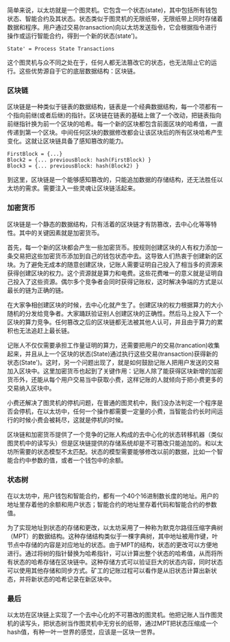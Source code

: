 简单来说，以太坊就是一个图灵机。它包含一个状态(state)，其中包括所有钱包状态、智能合约及其状态。状态类似于图灵机的无限纸带，无限纸带上同时存储着数据和程序。用户通过交易(transaction)向以太坊发送指令，它会根据指令进行操作或运行智能合约，得到一个新的状态(state')。

```
State' = Process State Transactions
```

这个图灵机与众不同之处在于，任何人都无法篡改它的状态，也无法阻止它的运行。这些优势源自于它的底层数据结构：区块链。

### 区块链

区块链是一种类似于链表的数据结构，链表是一个经典数据结构，每一个项都有一个指向前继(或者后继)的指针。区块链在链表的基础上做了一个改动，把链表指向前继指针换为前一个区块的哈希。每一个新的区块都包含前面区块的哈希值，一直传递到第一个区块。中间任何区块的数据修改都会让该区块后的所有区块哈希产生变化。这就让区块链具备了感知篡改的能力。

```
FirstBlock = {...}
Block2 = {... previousBlock: hash(FirstBlock) }
Block3 = {... previousBlock: hash(Block2) }
```

到这里，区块链是一个能够感知篡改的，只能追加数据的存储结构，还无法胜任以太坊的需求。需要注入一些灵魂让区块链活起来。

### 加密货币

区块链是一个静态的数据结构，只有活着的区块链才有防篡改，去中心化等等特性。其中的关键因素就是加密货币。

首先，每一个新的区块都会产生一些加密货币。按规则创建区块的人有权力添加一条交易把这些加密货币添加到自己的钱包状态中去。这导致人们热衷于创建新的区块。为了避免无成本的随意创建区块，记账人需要证明自己投入了相当多的资源来获得创建区块的权力。这个资源就是算力和电费。这些花费唯一的意义就是证明自己投入了这些资源。偶尔多个竞争者会同时获得记账权，这时解决争端的方式是以最长的链为正确的链。

在大家争相创建区块的时候，去中心化就产生了。创建区块的权力根据算力的大小随机的分发给竞争者。大家踊跃验证别人创建区块的正确性。然后马上投入下一个区块的算力竞争。任何篡改之后的区块链都无法被其他人认可，并且由于算力的累积也无法追赶上最长链。

记账人不仅仅需要承担工作量证明的算力，还需要把用户的交易(trancation)收集起来，并且从上一个区块的状态(State)通过执行这些交易(transaction)获得新的状态(State')。这时，另一个问题出现了，就是如何鼓励记账人把用户发送的交易加入区块中。这里加密货币也起到了关键作用：记账人除了能获得区块新增的加密货币外，还能从每个用户交易当中获取小费，这样记账的人就倾向于把小费更多的交易纳入区块中。

小费还解决了图灵机的停机问题，在普通的图灵机中，我们没办法判定一个程序是否会停机，在以太坊中，任何一个操作都需要一定量的小费，当智能合约长时间运行的时候小费会被耗尽，这就是停机的时候。

区块链和加密货币提供了一个竞争的记账人构成的去中心化的状态转移机器（类似图灵机中的读写头）但是区块链提供的存储系统却是不可篡改只能追加的。和以太坊所需要的状态模型不太匹配。状态的模型需要能够修改以前的数据，比如一个智能合约中参数的值，或者一个钱包中的余额。

### 状态树

在以太坊中，用户钱包和智能合约，都有一个40个16进制数长度的地址。用户的地址里存着他的余额和用户状态；智能合约的地址里存着代码和智能合约的参数值。

为了实现地址到状态的存储和更改，以太坊采用了一种称为默克尔路径压缩字典树（MPT）的数据结构。这种存储结构类似于一棵字典树，其中地址被用作键，叶节点中存储的内容是对应地址的状态。由于MPT的结构，状态的更改可以方便地进行。通过将树的指针替换为哈希指针，可以计算出整个状态的哈希值，从而将所有状态的哈希存储在区块链中。这种存储方式可以验证巨大的状态内容，同时状态可以使用其他存储和同步方式。矿工的记账过程可以看作是从旧状态计算出新状态，并将新状态的哈希记录在新区块中。

### 最后

以太坊在区块链上实现了一个去中心化的不可篡改的图灵机。他把记账人当作图灵机的读写头，把状态树当作图灵机中无穷长的纸带，通过MPT把状态压缩成一个hash值，有种一叶一世界的感觉，应该是一区块一世界。
